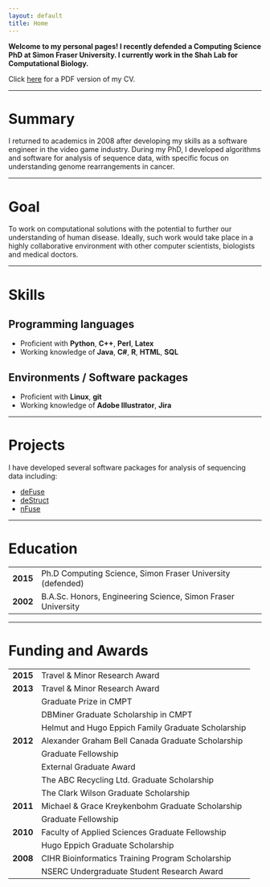 ```yaml
---
layout: default
title: Home
---
```


**Welcome to my personal pages!
I recently defended a Computing Science PhD at Simon Fraser University. 
I currently work in the Shah Lab for Computational Biology.**

Click [here](cv.pdf) for a PDF version of my CV.

 ***

# Summary

I returned to academics in 2008 after developing my skills as a software engineer in the video game industry.
During my PhD, I developed algorithms and software for analysis of sequence data, with specific focus on understanding genome rearrangements in cancer.

 ***

# Goal

To work on computational solutions with the potential to further our understanding of human disease.
Ideally, such work would take place in a highly collaborative environment with other computer scientists, biologists and medical doctors.

 ***

# Skills

## Programming languages

* Proficient with **Python**, **C++**, **Perl**, **Latex**
* Working knowledge of **Java**, **C#**, **R**, **HTML**, **SQL**

## Environments / Software packages

* Proficient with **Linux**, **git**
* Working knowledge of **Adobe Illustrator**, **Jira**

 ***

# Projects

I have developed several software packages for analysis of sequencing data including:

* [deFuse](https://bitbucket.org/dranew/defuse)
* [deStruct](https://bitbucket.org/dranew/destruct)
* [nFuse](https://code.google.com/p/nfuse/)

 ***

# Education

|          |     |
| -------- | --- |
| **2015** | Ph.D Computing Science, Simon Fraser University (defended) |
| **2002** | B.A.Sc. Honors, Engineering Science, Simon Fraser University |

 ***

# Funding and Awards

|          |     |
| -------- | --- |
| **2015** | Travel & Minor Research Award |
| **2013** | Travel & Minor Research Award |
|          | Graduate Prize in CMPT |
|          | DBMiner Graduate Scholarship in CMPT |
|          | Helmut and Hugo Eppich Family Graduate Scholarship |
| **2012** | Alexander Graham Bell Canada Graduate Scholarship |
|          | Graduate Fellowship |
|          | External Graduate Award |
|          | The ABC Recycling Ltd. Graduate Scholarship |
|          | The Clark Wilson Graduate Scholarship |
| **2011** | Michael & Grace Kreykenbohm Graduate Scholarship |
|          | Graduate Fellowship |
| **2010** | Faculty of Applied Sciences Graduate Fellowship |
|          | Hugo Eppich Graduate Scholarship |
| **2008** | CIHR Bioinformatics Training Program Scholarship |
|          | NSERC Undergraduate Student Research Award |

